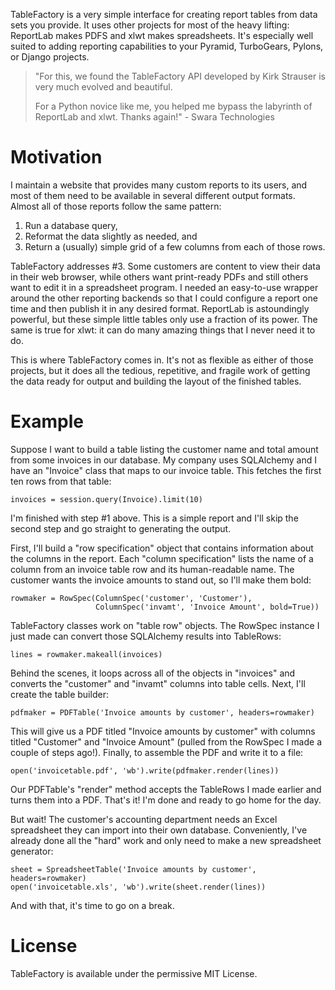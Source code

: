 TableFactory is a very simple interface for creating report tables from data
sets you provide. It uses other projects for most of the heavy lifting:
ReportLab makes PDFS and xlwt makes spreadsheets. It's especially well
suited to adding reporting capabilities to your Pyramid, TurboGears, Pylons,
or Django projects.

> "For this, we found the TableFactory API developed by Kirk Strauser is
> very much evolved and beautiful.
>
> For a Python novice like me, you helped me bypass the labyrinth of
> ReportLab and xlwt. Thanks again!" - Swara Technologies

# Motivation

I maintain a website that provides many custom reports to its users, and
most of them need to be available in several different output formats.
Almost all of those reports follow the same pattern:

1. Run a database query,
2. Reformat the data slightly as needed, and
3. Return a (usually) simple grid of a few columns from each of those rows.

TableFactory addresses #3. Some customers are content to view their data in
their web browser, while others want print-ready PDFs and still others want
to edit it in a spreadsheet program. I needed an easy-to-use wrapper around
the other reporting backends so that I could configure a report one time and
then publish it in any desired format. ReportLab is astoundingly powerful,
but these simple little tables only use a fraction of its power. The same is
true for xlwt: it can do many amazing things that I never need it to do.

This is where TableFactory comes in. It's not as flexible as either of those
projects, but it does all the tedious, repetitive, and fragile work of
getting the data ready for output and building the layout of the finished
tables.

# Example

Suppose I want to build a table listing the customer name and total amount
from some invoices in our database.  My company uses SQLAlchemy and I have
an "Invoice" class that maps to our invoice table. This fetches the first
ten rows from that table:

    invoices = session.query(Invoice).limit(10)

I'm finished with step #1 above. This is a simple report and I'll skip the
second step and go straight to generating the output.

First, I'll build a "row specification" object that contains information
about the columns in the report. Each "column specification" lists the name
of a column from an invoice table row and its human-readable name. The
customer wants the invoice amounts to stand out, so I'll make them bold:

    rowmaker = RowSpec(ColumnSpec('customer', 'Customer'),
                       ColumnSpec('invamt', 'Invoice Amount', bold=True))

TableFactory classes work on "table row" objects. The RowSpec instance I
just made can convert those SQLAlchemy results into TableRows:
		       
    lines = rowmaker.makeall(invoices)
    
Behind the scenes, it loops across all of the objects in "invoices" and
converts the "customer" and "invamt" columns into table cells. Next, I'll
create the table builder:

    pdfmaker = PDFTable('Invoice amounts by customer', headers=rowmaker)
    
This will give us a PDF titled "Invoice amounts by customer" with columns
titled "Customer" and "Invoice Amount" (pulled from the RowSpec I made a
couple of steps ago!). Finally, to assemble the PDF and write it to a file:
    
    open('invoicetable.pdf', 'wb').write(pdfmaker.render(lines))
    
Our PDFTable's "render" method accepts the TableRows I made earlier and
turns them into a PDF. That's it! I'm done and ready to go home for the day.

But wait! The customer's accounting department needs an Excel spreadsheet
they can import into their own database. Conveniently, I've already done all
the "hard" work and only need to make a new spreadsheet generator:

    sheet = SpreadsheetTable('Invoice amounts by customer', headers=rowmaker)
    open('invoicetable.xls', 'wb').write(sheet.render(lines))

And with that, it's time to go on a break.

# License

TableFactory is available under the permissive MIT License.
